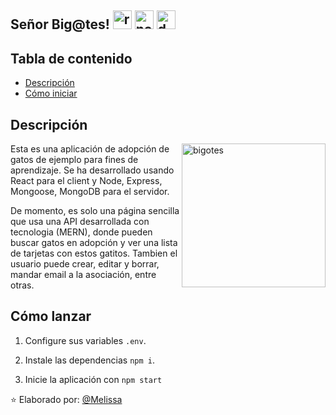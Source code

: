 <h2> Señor Big@tes! <img src="https://github.com/MelissaMelendez15/asset/blob/main/react.png" alt="react" width="30"> <img src="https://github.com/MelissaMelendez15/asset/blob/main/nodejs.png" alt="node" width="30"> <img src="https://github.com/MelissaMelendez15/asset/blob/main/database.png" alt="db" width="30"
</h2>

## Tabla de contenido

- [Descripción](#descripción)
- [Cómo iniciar](#cómo-iniciar)

## Descripción

<img align='right' src="https://github.com/MelissaMelendez15/asset/blob/main/cat.png" alt="bigotes" width="230">

Esta es una aplicación de adopción de gatos de ejemplo para fines de aprendizaje. Se ha desarrollado usando React para el client y Node, Express, Mongoose, MongoDB para el servidor.

De momento, es solo una página sencilla que usa una API desarrollada con tecnologia (MERN), donde pueden buscar gatos en adopción y ver una lista de tarjetas con estos gatitos. Tambien el usuario puede crear, editar y borrar, mandar email a la asociación, entre otras.

## Cómo lanzar

1. Configure sus variables `.env`.

2. Instale las dependencias `npm i`.

3. Inicie la aplicación con `npm start`


⭐️ Elaborado por: [@Melissa](https://github.com/)
